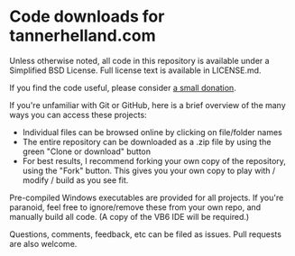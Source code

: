 # Code downloads for tannerhelland.com

Unless otherwise noted, all code in this repository is available under a Simplified BSD License.  Full license text is available in LICENSE.md.

If you find the code useful, please consider [a small donation](paypal.me/TannerHelland).

If you're unfamiliar with Git or GitHub, here is a brief overview of the many ways you can access these projects:
- Individual files can be browsed online by clicking on file/folder names
- The entire repository can be downloaded as a .zip file by using the green "Clone or download" button
- For best results, I recommend forking your own copy of the repository, using the "Fork" button.  This gives you your own copy to play with / modify / build as you see fit.

Pre-compiled Windows executables are provided for all projects.  If you're paranoid, feel free to ignore/remove these from your own repo, and manually build all code.  (A copy of the VB6 IDE will be required.)

Questions, comments, feedback, etc can be filed as issues.  Pull requests are also welcome.